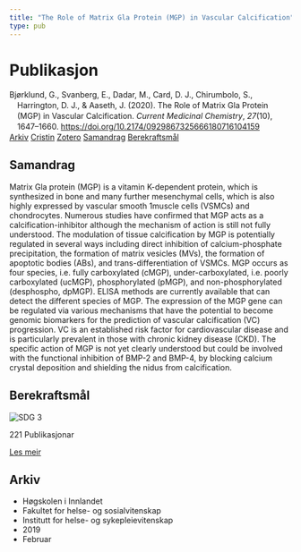 ```yaml
---
title: "The Role of Matrix Gla Protein (MGP) in Vascular Calcification"
type: pub
---
```

<h1>Publikasjon</h1>
<article id="csl-bib-container-9TH8KKS9" class="csl-bib-container">
  <div class="csl-bib-body" style="line-height: 1.35; padding-left: 1em; text-indent:-1em;">
  <div class="csl-entry">Bj&#xF8;rklund, G., Svanberg, E., Dadar, M., Card, D. J., Chirumbolo, S., Harrington, D. J., &amp; Aaseth, J. (2020). The Role of Matrix Gla Protein (MGP) in Vascular Calcification. <i>Current Medicinal Chemistry</i>, <i>27</i>(10), 1647&#x2013;1660. <a href="https://doi.org/10.2174/0929867325666180716104159">https://doi.org/10.2174/0929867325666180716104159</a></div>
</div>
  <div class="csl-bib-buttons">
    <a href="#taxonomy-article-9TH8KKS9" class="csl-bib-button">Arkiv</a>
    <a href="https://app.cristin.no/results/show.jsf?id=1678451" alt="Cristin URL" class="csl-bib-button">Cristin</a>
    <a href="http://zotero.org/groups/5022929/items/9TH8KKS9" alt="Zotero URL" class="csl-bib-button">Zotero</a>
    <a href="#abstract-article-9TH8KKS9" class="csl-bib-button">Samandrag</a>
    <a href="#sdg-article-9TH8KKS9" class="csl-bib-button">Berekraftsmål</a>
  </div>
  <div id="csl-bib-meta-container-9TH8KKS9"></div>
</article>
<div id="csl-bib-meta-9TH8KKS9" class="csl-bib-meta">
  <article id="abstract-article-9TH8KKS9" class="abstract-article">
    <h1>Samandrag</h1>
    Matrix Gla protein (MGP) is a vitamin K-dependent protein, which is synthesized in bone and many further mesenchymal cells, which is also highly expressed by vascular smooth 1muscle cells (VSMCs) and chondrocytes. Numerous studies have confirmed that MGP acts as a calcification-inhibitor although the mechanism of action is still not fully understood. The modulation of tissue calcification by MGP is potentially regulated in several ways including direct inhibition of calcium-phosphate precipitation, the formation of matrix vesicles (MVs), the formation of apoptotic bodies (ABs), and trans-differentiation of VSMCs. MGP occurs as four species, i.e. fully carboxylated (cMGP), under-carboxylated, i.e. poorly carboxylated (ucMGP), phosphorylated (pMGP), and non-phosphorylated (desphospho, dpMGP). ELISA methods are currently available that can detect the different species of MGP. The expression of the MGP gene can be regulated via various mechanisms that have the potential to become genomic biomarkers for the prediction of vascular calcification (VC) progression. VC is an established risk factor for cardiovascular disease and is particularly prevalent in those with chronic kidney disease (CKD). The specific action of MGP is not yet clearly understood but could be involved with the functional inhibition of BMP-2 and BMP-4, by blocking calcium crystal deposition and shielding the nidus from calcification.
  </article>
  <article id="sdg-article-9TH8KKS9" class="sdg-article">
    <h1>Berekraftsmål</h1>
    <div class="sdg-container"><div id="sdg3" class="sdg">
<img src="{{< params subfolder >}}images/sdg/sdg03_no.png" class="image" alt="SDG 3">
<div class="sdg-overlay">
<p class="sdg-publication-count"><span>221</span> Publikasjonar</p>
<p><a href="https://www.fn.no/om-fn/fns-baerekraftsmaal/god-helse-og-livskvalitet?lang=nno-NO" class="sdg-read-more">Les meir</a></p>
</div>
</div></div>
  </article>
  <article id="taxonomy-article-9TH8KKS9" class="taxonomy-article">
    <h1>Arkiv</h1>
    <ul>
      <li>Høgskolen i Innlandet</li>
      <li>Fakultet for helse- og sosialvitenskap</li>
      <li>Institutt for helse- og sykepleievitenskap</li>
      <li>2019</li>
      <li>Februar</li>
    </ul>
  </article>
</div>
